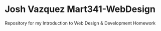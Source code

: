 # Josh Vazquez Mart341-WebDesign
Repository for my Introduction to Web Design  &amp; Development Homework
